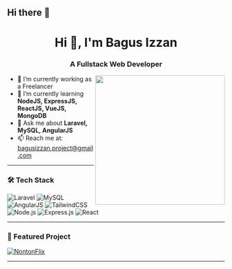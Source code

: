 ## Hi there 👋

<h1 align="center">Hi 👋, I'm Bagus Izzan</h1>
<h3 align="center">A Fullstack Web Developer</h3>

<img src="https://media.giphy.com/media/qgQUggAC3Pfv687qPC/giphy.gif" width="300" align="right"/>

- 🔭 I’m currently working as a Freelancer
- 🌱 I’m currently learning **NodeJS, ExpressJS, ReactJS, VueJS, MongoDB**
- 💬 Ask me about **Laravel, MySQL, AngularJS**
- 📫 Reach me at: [bagusizzan.project@gmail.com](mailto:bagusizzan.project@gmail.com)

---

### 🛠 Tech Stack
![Laravel](https://img.shields.io/badge/-Laravel-red?style=flat-square&logo=laravel)
![MySQL](https://img.shields.io/badge/-MySQL-blue?style=flat-square&logo=mysql)
![AngularJS](https://img.shields.io/badge/-AngularJS-red?style=flat-square&logo=angularjs)
![TailwindCSS](https://img.shields.io/badge/-TailwindCSS-38B2AC?style=flat-square&logo=tailwind-css)
![Node.js](https://img.shields.io/badge/-Node.js-green?style=flat-square&logo=node.js)
![Express.js](https://img.shields.io/badge/-Express.js-black?style=flat-square&logo=express)
![React](https://img.shields.io/badge/-React-61DAFB?style=flat-square&logo=react)

---

### 🚀 Featured Project
[![NontonFlix](https://github-readme-stats.vercel.app/api/pin/?username=bagusizzan&repo=nontonflix&theme=tokyonight)](https://github.com/bagusizzan/nontonflix)

---

